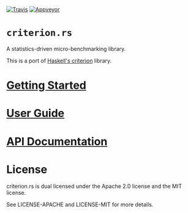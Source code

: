 [![Travis](https://travis-ci.org/japaric/criterion.rs.svg?branch=master)](https://travis-ci.org/japaric/criterion.rs)
[![Appveyor](https://ci.appveyor.com/api/projects/status/9f5w8gf8l5ap8wak?svg=true)](https://ci.appveyor.com/project/japaric/criterion.rs)

# `criterion.rs`

A statistics-driven micro-benchmarking library.

This is a port of [Haskell's criterion][haskell] library.

# [Getting Started][start]
# [User Guide][guide]
# [API Documentation][docs]

# License

criterion.rs is dual licensed under the Apache 2.0 license and the MIT license.

See LICENSE-APACHE and LICENSE-MIT for more details.

[docs]: https://japaric.github.io/criterion.rs/criterion/
[guide]: https://japaric.github.io/criterion.rs/book/index.html
[start]: https://japaric.github.io/criterion.rs/book/getting_started.html
[haskell]: https://hackage.haskell.org/package/criterion
